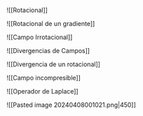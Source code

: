 ![[Rotacional]]

![[Rotacional de un gradiente]]

![[Campo Irrotacional]]

![[Divergencias de Campos]]

![[Divergencia de un rotacional]]

![[Campo incompresible]]

![[Operador de Laplace]]

![[Pasted image 20240408001021.png|450]]

